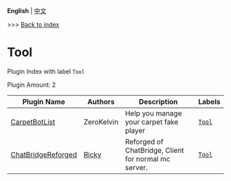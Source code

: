 **English** | [中文](readme-zh_cn.md)

\>\>\> [Back to index](/readme.md)

# Tool

Plugin Index with label `Tool`

Plugin Amount: 2

| Plugin Name | Authors | Description | Labels |
| --- | --- | --- | --- |
| [CarpetBotList](/plugins/carpetbotlist/readme.md) | ZeroKelvin | Help you manage your carpet fake player | [`Tool`](/labels/tool/readme.md) |
| [ChatBridgeReforged](/plugins/chatbridgereforged_client_mc/readme.md) | [Ricky](https://github.com/rickyhoho) | Reforged of ChatBridge, Client for normal mc server. | [`Tool`](/labels/tool/readme.md) |

